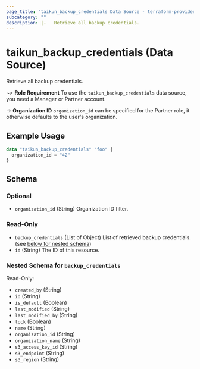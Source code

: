 ```yaml
---
page_title: "taikun_backup_credentials Data Source - terraform-provider-taikun"
subcategory: ""
description: |-   Retrieve all backup credentials.
---
```


# taikun_backup_credentials (Data Source)

Retrieve all backup credentials.

~> **Role Requirement** To use the `taikun_backup_credentials` data source, you need a Manager or Partner account.

-> **Organization ID** `organization_id` can be specified for the Partner role, it otherwise defaults to the user's organization.

## Example Usage

```terraform
data "taikun_backup_credentials" "foo" {
  organization_id = "42"
}
```

<!-- schema generated by tfplugindocs -->
## Schema

### Optional

- `organization_id` (String) Organization ID filter.

### Read-Only

- `backup_credentials` (List of Object) List of retrieved backup credentials. (see [below for nested schema](#nestedatt--backup_credentials))
- `id` (String) The ID of this resource.

<a id="nestedatt--backup_credentials"></a>
### Nested Schema for `backup_credentials`

Read-Only:

- `created_by` (String)
- `id` (String)
- `is_default` (Boolean)
- `last_modified` (String)
- `last_modified_by` (String)
- `lock` (Boolean)
- `name` (String)
- `organization_id` (String)
- `organization_name` (String)
- `s3_access_key_id` (String)
- `s3_endpoint` (String)
- `s3_region` (String)


